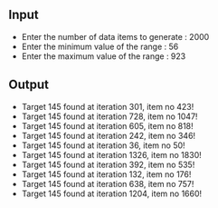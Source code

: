 ## Input 
 - Enter the number of data items to generate : 2000
 - Enter the minimum value of the range : 56
 - Enter the maximum value of the range : 923

## Output
 - Target 145 found at iteration 301, item no 423!
 - Target 145 found at iteration 728, item no 1047!
 - Target 145 found at iteration 605, item no 818!
 - Target 145 found at iteration 242, item no 346!
 - Target 145 found at iteration 36, item no 50!
 - Target 145 found at iteration 1326, item no 1830!
 - Target 145 found at iteration 392, item no 535!
 - Target 145 found at iteration 132, item no 176!
 - Target 145 found at iteration 638, item no 757!
 - Target 145 found at iteration 1204, item no 1660!


